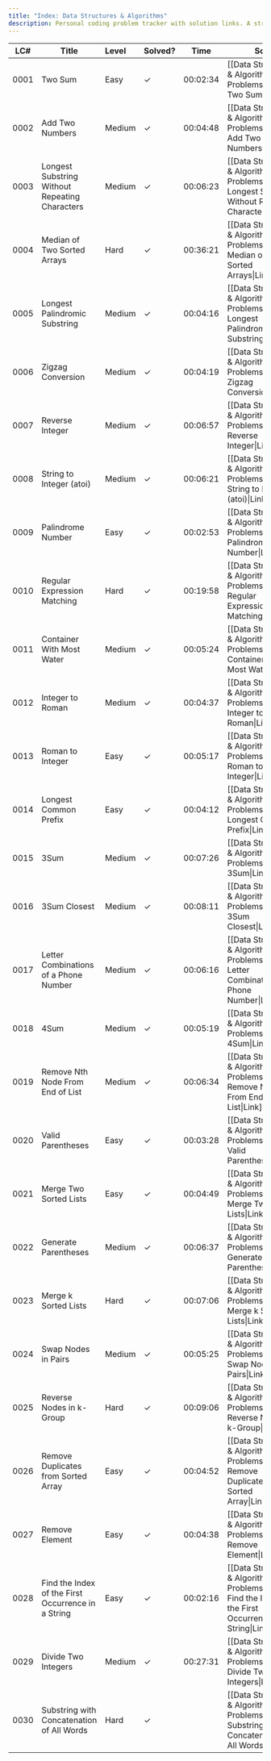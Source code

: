 ```yaml
---
title: "Index: Data Structures & Algorithms"
description: Personal coding problem tracker with solution links. A structured way to monitor progress and enhance problem-solving skills.
---
```


| LC#  | Title                                              | Level  | Solved? | Time     | Soln                                                              | T.C.                                               | S.C.               |
| ---- | -------------------------------------------------- | :----- | ------- | -------- | ----------------------------------------------------------------- | -------------------------------------------------- | ------------------ |
| 0001 | Two Sum                                            | Easy   | &check; | 00:02:34 | [[Data Structures & Algorithms/All Problems/0001-Two Sum\|Link]]                                            | $O(N)$                                             | $O(N)$             |
| 0002 | Add Two Numbers                                    | Medium | &check; | 00:04:48 | [[Data Structures & Algorithms/All Problems/0002-Add Two Numbers\|Link]]                                    | $O(N)$                                             | $O(N)$             |
| 0003 | Longest Substring Without Repeating Characters     | Medium | &check; | 00:06:23 | [[Data Structures & Algorithms/All Problems/0003-Longest Substring Without Repeating Characters\|Link]]     | $O(N)$                                             | $O(N)$             |
| 0004 | Median of Two Sorted Arrays                        | Hard   | &check; | 00:36:21 | [[Data Structures & Algorithms/All Problems/0004-Median of Two Sorted Arrays\|Link]]                        | $O(\log(\min(N_{1},N_{2})))$                       | $O(1)$             |
| 0005 | Longest Palindromic Substring                      | Medium | &check; | 00:04:16 | [[Data Structures & Algorithms/All Problems/0005-Longest Palindromic Substring\|Link]]                      | $O(N^2)$                                           | $O(N)$             |
| 0006 | Zigzag Conversion                                  | Medium | &check; | 00:04:19 | [[Data Structures & Algorithms/All Problems/0006-Zigzag Conversion\|Link]]                                  | $O(N)$                                             | $O(N)$             |
| 0007 | Reverse Integer                                    | Medium | &check; | 00:06:57 | [[Data Structures & Algorithms/All Problems/0007-Reverse Integer\|Link]]                                    | $O(\log(N))$                                       | $O(1)$             |
| 0008 | String to Integer (atoi)                           | Medium | &check; | 00:06:21 | [[Data Structures & Algorithms/All Problems/0008-String to Integer (atoi)\|Link]]                           | $O(N)$                                             | $O(1)$             |
| 0009 | Palindrome Number                                  | Easy   | &check; | 00:02:53 | [[Data Structures & Algorithms/All Problems/0009-Palindrome Number\|Link]]                                  | $O(N)$                                             | $O(N)$             |
| 0010 | Regular Expression Matching                        | Hard   | &check; | 00:19:58 | [[Data Structures & Algorithms/All Problems/0010-Regular Expression Matching\|Link]]                        | $O(M \cdot N)$                                     | $O(M \cdot N)$     |
| 0011 | Container With Most Water                          | Medium | &check; | 00:05:24 | [[Data Structures & Algorithms/All Problems/0011-Container With Most Water\|Link]]                          | $O(N)$                                             | $O(1)$             |
| 0012 | Integer to Roman                                   | Medium | &check; | 00:04:37 | [[Data Structures & Algorithms/All Problems/0012-Integer to Roman\|Link]]                                   | ?                                                  | ?                  |
| 0013 | Roman to Integer                                   | Easy   | &check; | 00:05:17 | [[Data Structures & Algorithms/All Problems/0013-Roman to Integer\|Link]]                                   | O(1)                                               | O(1)               |
| 0014 | Longest Common Prefix                              | Easy   | &check; | 00:04:12 | [[Data Structures & Algorithms/All Problems/0014-Longest Common Prefix\|Link]]                              | $O(N \cdot M)$                                     | $O(1)$             |
| 0015 | 3Sum                                               | Medium | &check; | 00:07:26 | [[Data Structures & Algorithms/All Problems/0015-3Sum\|Link]]                                               | $O(N^2)$                                           | $O(N^2)$           |
| 0016 | 3Sum Closest                                       | Medium | &check; | 00:08:11 | [[Data Structures & Algorithms/All Problems/0016-3Sum Closest\|Link]]                                       | $O(N^2)$                                           | $O(1)$             |
| 0017 | Letter Combinations of a Phone Number              | Medium | &check; | 00:06:16 | [[Data Structures & Algorithms/All Problems/0017-Letter Combinations of a Phone Number\|Link]]              | $O(3^N \cdot 4^M)$                                 | $O(N + M)$         |
| 0018 | 4Sum                                               | Medium | &check; | 00:05:19 | [[Data Structures & Algorithms/All Problems/0018-4Sum\|Link]]                                               | $O(N^3)$                                           | $O(N^3)$           |
| 0019 | Remove Nth Node From End of List                   | Medium | &check; | 00:06:34 | [[Data Structures & Algorithms/All Problems/0019-Remove Nth Node From End of List\|Link]]                   | $O(N)$                                             | $O(1)$             |
| 0020 | Valid Parentheses                                  | Easy   | &check; | 00:03:28 | [[Data Structures & Algorithms/All Problems/0020-Valid Parentheses\|Link]]                                  | $O(N)$                                             | $O(N)$             |
| 0021 | Merge Two Sorted Lists                             | Easy   | &check; | 00:04:49 | [[Data Structures & Algorithms/All Problems/0021-Merge Two Sorted Lists\|Link]]                             | $O(M + N)$                                         | $O(M + N)$         |
| 0022 | Generate Parentheses                               | Medium | &check; | 00:06:37 | [[Data Structures & Algorithms/All Problems/0022-Generate Parentheses\|Link]]                               | $O\Bigg( \binom{2N}{N} \cdot \frac{2N}{N+1}\Bigg)$ | $O(N)$             |
| 0023 | Merge k Sorted Lists                               | Hard   | &check; | 00:07:06 | [[Data Structures & Algorithms/All Problems/0023-Merge k Sorted Lists\|Link]]                               | $O(N_{_{\Sigma}} \log{N_{_{\Sigma}}})$             | $O(N_{_{\Sigma}})$ |
| 0024 | Swap Nodes in Pairs                                | Medium | &check; | 00:05:25 | [[Data Structures & Algorithms/All Problems/0024-Swap Nodes in Pairs\|Link]]                                | $O(N)$                                             | $O(1)$             |
| 0025 | Reverse Nodes in k-Group                           | Hard   | &check; | 00:09:06 | [[Data Structures & Algorithms/All Problems/0025-Reverse Nodes in k-Group\|Link]]                           | $O(N)$                                             | $O(1)$             |
| 0026 | Remove Duplicates from Sorted Array                | Easy   | &check; | 00:04:52 | [[Data Structures & Algorithms/All Problems/0026-Remove Duplicates from Sorted Array\|Link]]                | $O(N)$                                             | $O(1)$             |
| 0027 | Remove Element                                     | Easy   | &check; | 00:04:38 | [[Data Structures & Algorithms/All Problems/0027-Remove Element\|Link]]                                     | $O(N)$                                             | $O(1)$             |
| 0028 | Find the Index of the First Occurrence in a String | Easy   | &check; | 00:02:16 | [[Data Structures & Algorithms/All Problems/0028-Find the Index of the First Occurrence in a String\|Link]] | $O(N)$                                             | $O(1)$             |
| 0029 | Divide Two Integers                                | Medium | &check; | 00:27:31 | [[Data Structures & Algorithms/All Problems/0029-Divide Two Integers\|Link]]                                | $O(\log^2{(N)})$                                   | $O(1)$             |
| 0030 | Substring with Concatenation of All Words          | Hard   | &check; |          | [[Data Structures & Algorithms/All Problems/0030-Substring with Concatenation of All Words\|Link]]          | $O((M - (N \cdot L)) \cdot (N \cdot L))$           | $O(N \cdot L)$     |
